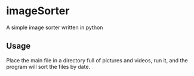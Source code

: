 # imageSorter
A simple image sorter written in python

## Usage
Place the main file in a directory full of pictures and videos, run it, and the program will sort the files by date.

